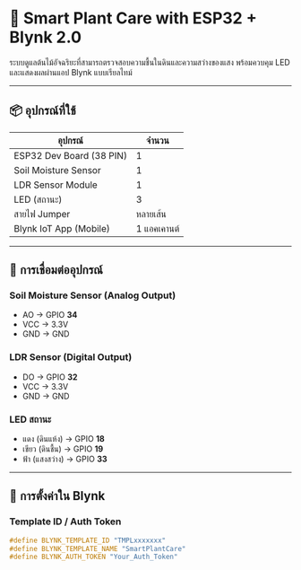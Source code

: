 # 🌱 Smart Plant Care with ESP32 + Blynk 2.0

ระบบดูแลต้นไม้อัจฉริยะที่สามารถตรวจสอบความชื้นในดินและความสว่างของแสง พร้อมควบคุม LED และแสดงผลผ่านแอป Blynk แบบเรียลไทม์

---

## 📦 อุปกรณ์ที่ใช้

| อุปกรณ์                  | จำนวน |
|--------------------------|--------|
| ESP32 Dev Board (38 PIN) | 1      |
| Soil Moisture Sensor     | 1      |
| LDR Sensor Module        | 1      |
| LED (สถานะ)              | 3      |
| สายไฟ Jumper            | หลายเส้น |
| Blynk IoT App (Mobile)   | 1 แอคเคานต์ |

---

## 🔌 การเชื่อมต่ออุปกรณ์

### Soil Moisture Sensor (Analog Output)
- AO → GPIO **34**
- VCC → 3.3V
- GND → GND

### LDR Sensor (Digital Output)
- DO → GPIO **32**
- VCC → 3.3V
- GND → GND

### LED สถานะ
- แดง (ดินแห้ง) → GPIO **18**
- เขียว (ดินชื้น) → GPIO **19**
- ฟ้า (แสงสว่าง) → GPIO **33**

---

## 📲 การตั้งค่าใน Blynk

### Template ID / Auth Token
```cpp
#define BLYNK_TEMPLATE_ID "TMPLxxxxxxx"
#define BLYNK_TEMPLATE_NAME "SmartPlantCare"
#define BLYNK_AUTH_TOKEN "Your_Auth_Token"
